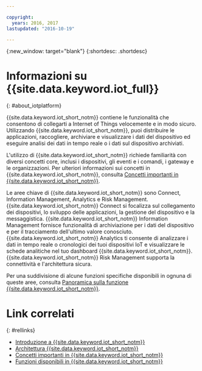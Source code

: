 ```yaml
---

copyright:
  years: 2016, 2017
lastupdated: "2016-10-19"

---
```


{:new_window: target="blank"}
{:shortdesc: .shortdesc}

# Informazioni su {{site.data.keyword.iot_full}}
{: #about_iotplatform}

{{site.data.keyword.iot_short_notm}} contiene le funzionalità che consentono di collegarti a Internet of Things velocemente e in modo sicuro. Utilizzando {{site.data.keyword.iot_short_notm}}, puoi distribuire le applicazioni, raccogliere, archiviare e visualizzare i dati del dispositivo ed eseguire analisi dei dati in tempo reale o i dati sul dispositivo archiviati.

L'utilizzo di {{site.data.keyword.iot_short_notm}} richiede familiarità con diversi concetti core, inclusi i dispositivi, gli eventi e i comandi, i gateway e le organizzazioni. Per ulteriori informazioni sui concetti in {{site.data.keyword.iot_short_notm}}, consulta [Concetti importanti in {{site.data.keyword.iot_short_notm}}](/iotplatform_overview.html#wwatsoniotplatform_importantconcepts).

Le aree chiave di {{site.data.keyword.iot_short_notm}} sono Connect, Information Management, Analytics e Risk Management. {{site.data.keyword.iot_short_notm}} Connect si focalizza sul collegamento dei dispositivi, lo sviluppo delle applicazioni, la gestione del dispositivo e la messaggistica. {{site.data.keyword.iot_short_notm}} Information Management fornisce funzionalità di archiviazione per i dati del dispositivo e per il tracciamento dell'ultimo valore conosciuto. {{site.data.keyword.iot_short_notm}} Analytics ti consente di analizzare i dati in tempo reale o cronologici dei tuoi dispositivi IoT e visualizzare le schede analitiche nel tuo dashboard {{site.data.keyword.iot_short_notm}}. {{site.data.keyword.iot_short_notm}} Risk Management supporta la connettività e l'architettura sicura.

Per una suddivisione di alcune funzioni specifiche disponibili in ognuna di queste aree, consulta [Panoramica sulla funzione {{site.data.keyword.iot_short_notm}}](/feature_overview.html).

# Link correlati
{: #rellinks}
* [Introduzione a {{site.data.keyword.iot_short_notm}}](/index.html?pos=2)
* [Architettura {{site.data.keyword.iot_short_notm}}](/iotplatform_overview.html#watsoniotplatform_architecture)
* [Concetti importanti in {{site.data.keyword.iot_short_notm}}](/iotplatform_overview.html#watsoniotplatform_importantconcepts)
* [Funzioni disponibili in {{site.data.keyword.iot_short_notm}}](/feature_overview.html)
